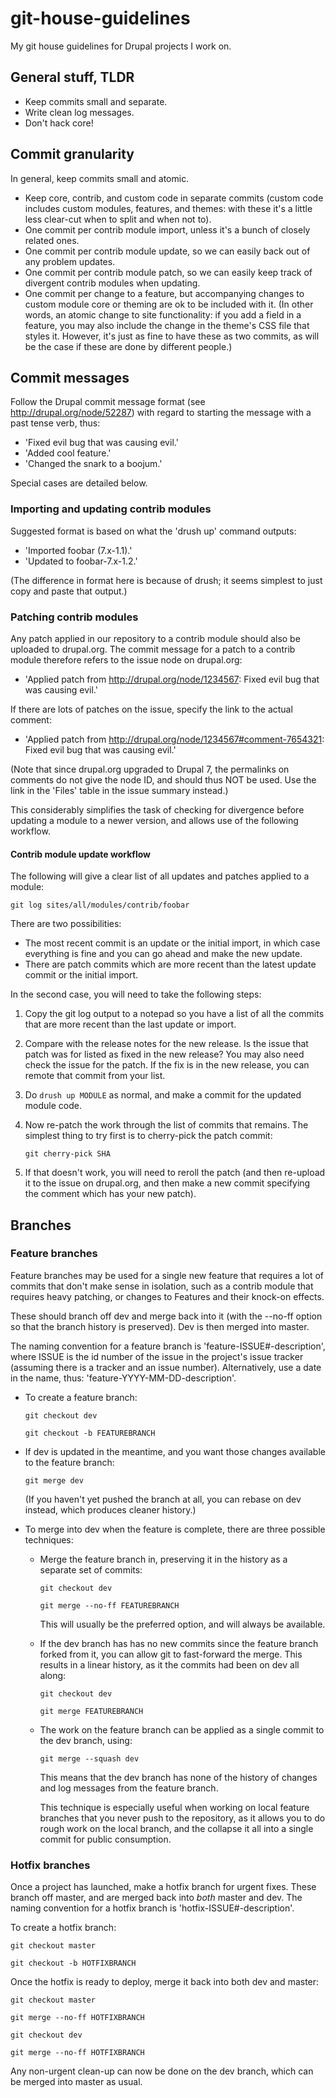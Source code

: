 git-house-guidelines
====================

My git house guidelines for Drupal projects I work on.

## General stuff, TLDR ##

* Keep commits small and separate.
* Write clean log messages.
* Don't hack core!

## Commit granularity ##

In general, keep commits small and atomic.

* Keep core, contrib, and custom code in separate commits (custom code includes custom modules, features, and themes: with these it's a little less clear-cut when to split and when not to).
* One commit per contrib module import, unless it's a bunch of closely related ones.
* One commit per contrib module update, so we can easily back out of any problem updates.
* One commit per contrib module patch, so we can easily keep track of divergent contrib modules when updating.
* One commit per change to a feature, but accompanying changes to custom module core or theming are ok to be included with it. (In other words, an atomic change to site functionality: if you add a field in a feature, you may also include the change in the theme's CSS file that styles it. However, it's just as fine to have these as two commits, as will be the case if these are done by different people.)

## Commit messages ##

Follow the Drupal commit message format (see http://drupal.org/node/52287) with regard to starting the message with a past tense verb, thus:

* 'Fixed evil bug that was causing evil.'
* 'Added cool feature.'
* 'Changed the snark to a boojum.'

Special cases are detailed below.

### Importing and updating contrib modules ###

Suggested format is based on what the 'drush up' command outputs:

* 'Imported foobar (7.x-1.1).'
* 'Updated to foobar-7.x-1.2.'

(The difference in format here is because of drush; it seems simplest to just copy and paste that output.)

### Patching contrib modules

Any patch applied in our repository to a contrib module should also be uploaded to drupal.org. The commit message for a patch to a contrib module therefore refers to the issue node on drupal.org:

* 'Applied patch from http://drupal.org/node/1234567: Fixed evil bug that was causing evil.'

If there are lots of patches on the issue, specify the link to the actual comment:

* 'Applied patch from http://drupal.org/node/1234567#comment-7654321: Fixed evil bug that was causing evil.'

(Note that since drupal.org upgraded to Drupal 7, the permalinks on comments do not give the node ID, and should thus NOT be used. Use the link in the 'Files' table in the issue summary instead.)

This considerably simplifies the task of checking for divergence before updating a module to a newer version, and allows use of the following workflow.

#### Contrib module update workflow ####

The following will give a clear list of all updates and patches applied to a module:

```
git log sites/all/modules/contrib/foobar
```

There are two possibilities:

- The most recent commit is an update or the initial import, in which case everything is fine and you can go ahead and make the new update.
- There are patch commits which are more recent than the latest update commit or the initial import.

In the second case, you will need to take the following steps:

1. Copy the git log output to a notepad so you have a list of all the commits that are more recent than the last update or import.
1. Compare with the release notes for the new release. Is the issue that patch was for listed as fixed in the new release? You may also need check the issue for the patch. If the fix is in the new release, you can remote that commit from your list.
2. Do ```drush up MODULE``` as normal, and make a commit for the updated module code.
3. Now re-patch the work through the list of commits that remains. The simplest thing to try first is to cherry-pick the patch commit:

    ```git cherry-pick SHA```
4. If that doesn't work, you will need to reroll the patch (and then re-upload it to the issue on drupal.org, and then make a new commit specifying the comment which has your new patch).

## Branches ##

### Feature branches ###

Feature branches may be used for a single new feature that requires a lot of commits that don't make sense in isolation, such as a contrib module that requires heavy patching, or changes to Features and their knock-on effects. 

These should branch off dev and merge back into it (with the --no-ff option so that the branch history is preserved). Dev is then merged into master.

The naming convention for a feature branch is 'feature-ISSUE#-description', where ISSUE is the id number of the issue in the project's issue tracker (assuming there is a tracker and an issue number). Alternatively, use a date in the name, thus: 'feature-YYYY-MM-DD-description'.

* To create a feature branch:

    ```git checkout dev```
    
    ```git checkout -b FEATUREBRANCH```
* If dev is updated in the meantime, and you want those changes available to the feature branch:

    ```git merge dev```
    
    (If you haven't yet pushed the branch at all, you can rebase on dev instead, which produces cleaner history.)
* To merge into dev when the feature is complete, there are three possible techniques:
    * Merge the feature branch in, preserving it in the history as a separate set of commits:

        ```git checkout dev```
        
        ```git merge --no-ff FEATUREBRANCH```
    
        This will usually be the preferred option, and will always be available.
    
    * If the dev branch has has no new commits since the feature branch forked from it, you can allow git to fast-forward the merge. This results in a linear history, as it the commits had been on dev all along:
    
        ```git checkout dev```
        
        ```git merge FEATUREBRANCH```
    
    * The work on the feature branch can be applied as a single commit to the dev branch, using:
    
        ```git merge --squash dev```
        
        This means that the dev branch has none of the history of changes and log messages from the feature branch. 
    
        This technique is especially useful when working on local feature branches that you never push to the repository, as it allows you to do rough work on the local branch, and the collapse it all into a single commit for public consumption.
    
### Hotfix branches ###

Once a project has launched, make a hotfix branch for urgent fixes. These branch off master, and are merged back into *both* master and dev. The naming convention for a hotfix branch is 'hotfix-ISSUE#-description'.

To create a hotfix branch:

```git checkout master```

```git checkout -b HOTFIXBRANCH```

Once the hotfix is ready to deploy, merge it back into both dev and master:

```git checkout master```

```git merge --no-ff HOTFIXBRANCH```

```git checkout dev```

```git merge --no-ff HOTFIXBRANCH```

Any non-urgent clean-up can now be done on the dev branch, which can be merged into master as usual.

